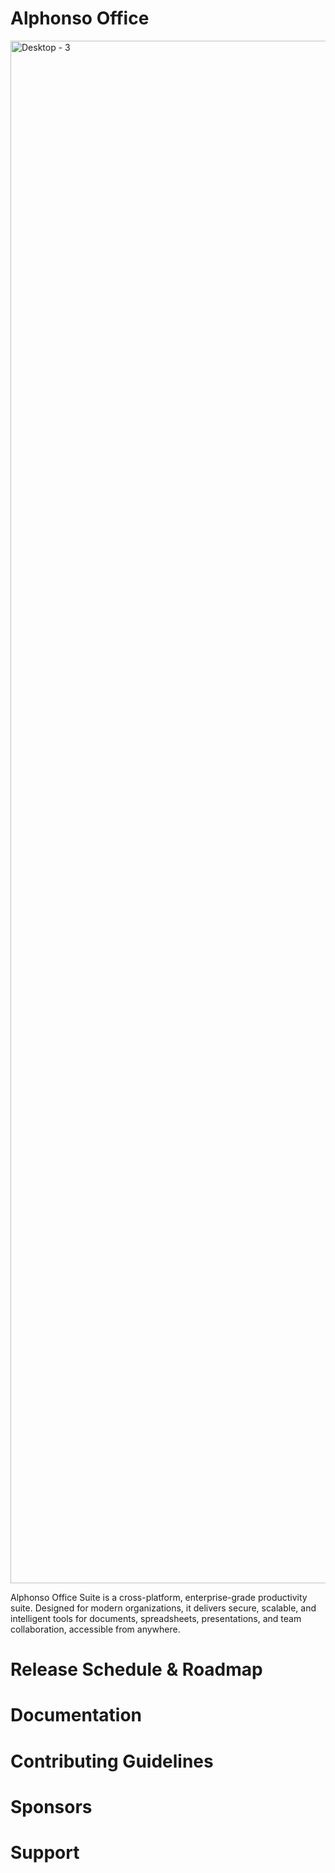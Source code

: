 
# Alphonso Office
<img width="5760" height="2468" alt="Desktop - 3" src="https://github.com/user-attachments/assets/18020107-3bde-4d99-b945-98fd0dc0bdba" />

Alphonso Office Suite is a cross-platform, enterprise-grade productivity suite. Designed for modern organizations, it delivers secure, scalable, and intelligent tools for documents, spreadsheets, presentations, and team collaboration, accessible from anywhere. 
# Release Schedule & Roadmap
# Documentation
# Contributing Guidelines
# Sponsors
# Support


